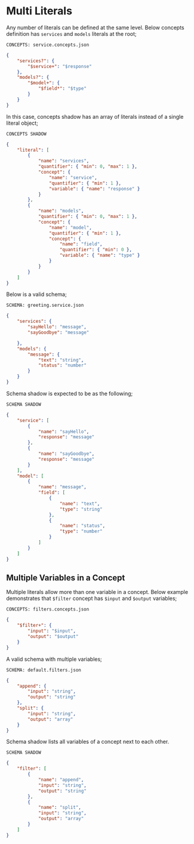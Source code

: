 # Multi Literals

Any number of literals can be defined at the same level. Below concepts
definition has `services` and `models` literals at the root;

`CONCEPTS: service.concepts.json`

```json
{
    "services?": {
        "$service+": "$response"
    },
    "models?": {
        "$model+": {
            "$field*": "$type"
        }
    }
}
```

In this case, concepts shadow has an array of literals instead of a single
literal object;

`CONCEPTS SHADOW`

```json
{
    "literal": [
        {
            "name": "services",
            "quantifier": { "min": 0, "max": 1 },
            "concept": {
                "name": "service",
                "quantifier": { "min": 1 },
                "variable": { "name": "response" }
            }
        },
        {
            "name": "models",
            "quantifier": { "min": 0, "max": 1 },
            "concept": {
                "name": "model",
                "quantifier": { "min": 1 },
                "concept": {
                    "name": "field",
                    "quantifier": { "min": 0 },
                    "variable": { "name": "type" }
                }
            }
        }
    ]
}
```

Below is a valid schema;

`SCHEMA: greeting.service.json`

```json
{
    "services": {
        "sayHello": "message",
        "sayGoodbye": "message"

    },
    "models": {
        "message": {
            "text": "string",
            "status": "number"
        }
    }
}
```

Schema shadow is expected to be as the following;

`SCHEMA SHADOW`

```json
{
    "service": [
        {
            "name": "sayHello",
            "response": "message"
        },
        {
            "name": "sayGoodbye",
            "response": "message"
        }
    ],
    "model": [
        {
            "name": "message",
            "field": [
                {
                    "name": "text",
                    "type": "string"
                },
                {
                    "name": "status",
                    "type": "number"
                }
            ]
        }
    ]
}
```

## Multiple Variables in a Concept

Multiple literals allow more than one variable in a concept. Below example
demonstrates that `$filter` concept has `$input` and `$output` variables;

`CONCEPTS: filters.concepts.json`

```json
{
    "$filter+": {
        "input": "$input",
        "output": "$output"
    }
}
```

A valid schema with multiple variables;

`SCHEMA: default.filters.json`

```json
{
    "append": {
        "input": "string",
        "output": "string"
    },
    "split": {
        "input": "string",
        "output": "array"
    }
}
```

Schema shadow lists all variables of a concept next to each other.

`SCHEMA SHADOW`

```json
{
    "filter": [
        {
            "name": "append",
            "input": "string",
            "output": "string"
        },
        {
            "name": "split",
            "input": "string",
            "output": "array"
        }
    ]
}
```
